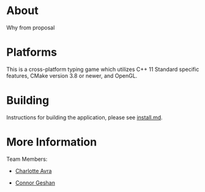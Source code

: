 # **About**

Why from proposal

# **Platforms**

This is a cross-platform typing game which utilizes C++ 11 Standard specific features, CMake version 3.8 or newer, and OpenGL. 

# **Building**

Instructions for building the application, please see [install.md](https://github.com/cgeshan/Typing-Team/blob/main/install.md). 

# **More Information**
Team Members: 

   - [Charlotte Avra](https://www.linkedin.com/in/charlotteavra/)

   - [Connor Geshan](https://www.linkedin.com/in/connorgeshan/)   
